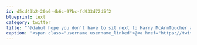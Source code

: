 ```yaml
---
id: d5cd43b2-20a6-4b6c-97bc-fd933d72d5f2
blueprint: text
category: twitter
title: "'@dahul hope you don't have to sit next to Harry McArmToucher again"
caption: '<span class="username username_linked">@<a href="https://twitter.com/dahul" title="Darren Hull (dahul)">dahul</a></span> hope you don''t have to sit next to Harry McArmToucher again'
---
```

